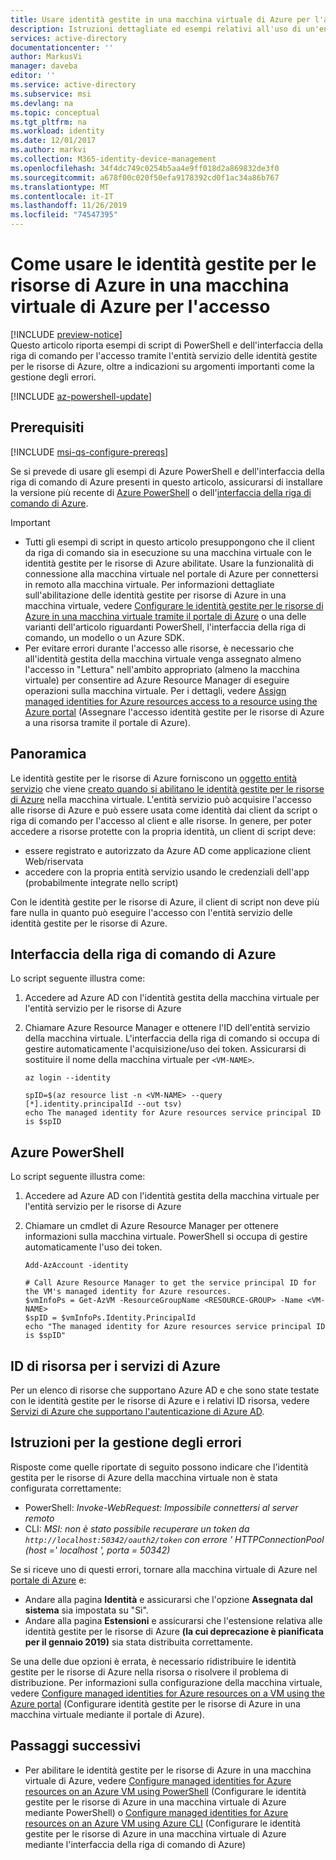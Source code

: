 ```yaml
---
title: Usare identità gestite in una macchina virtuale di Azure per l'accesso Azure AD
description: Istruzioni dettagliate ed esempi relativi all'uso di un'entità servizio delle identità gestite della macchina virtuale di Azure per le risorse di Azure per l'accesso al client di script e alle risorse.
services: active-directory
documentationcenter: ''
author: MarkusVi
manager: daveba
editor: ''
ms.service: active-directory
ms.subservice: msi
ms.devlang: na
ms.topic: conceptual
ms.tgt_pltfrm: na
ms.workload: identity
ms.date: 12/01/2017
ms.author: markvi
ms.collection: M365-identity-device-management
ms.openlocfilehash: 34f4dc749c0254b5aa4e9ff018d2a869832de3f0
ms.sourcegitcommit: a678f00c020f50efa9178392cd0f1ac34a86b767
ms.translationtype: MT
ms.contentlocale: it-IT
ms.lasthandoff: 11/26/2019
ms.locfileid: "74547395"
---
```

# <a name="how-to-use-managed-identities-for-azure-resources-on-an-azure-vm-for-sign-in"></a>Come usare le identità gestite per le risorse di Azure in una macchina virtuale di Azure per l'accesso 

[!INCLUDE [preview-notice](../../../includes/active-directory-msi-preview-notice.md)]  
Questo articolo riporta esempi di script di PowerShell e dell'interfaccia della riga di comando per l'accesso tramite l'entità servizio delle identità gestite per le risorse di Azure, oltre a indicazioni su argomenti importanti come la gestione degli errori.

[!INCLUDE [az-powershell-update](../../../includes/updated-for-az.md)]

## <a name="prerequisites"></a>Prerequisiti

[!INCLUDE [msi-qs-configure-prereqs](../../../includes/active-directory-msi-qs-configure-prereqs.md)]

Se si prevede di usare gli esempi di Azure PowerShell e dell'interfaccia della riga di comando di Azure presenti in questo articolo, assicurarsi di installare la versione più recente di [Azure PowerShell](/powershell/azure/install-az-ps) o dell'[interfaccia della riga di comando di Azure](https://docs.microsoft.com/cli/azure/install-azure-cli). 

> [!IMPORTANT]
> - Tutti gli esempi di script in questo articolo presuppongono che il client da riga di comando sia in esecuzione su una macchina virtuale con le identità gestite per le risorse di Azure abilitate. Usare la funzionalità di connessione alla macchina virtuale nel portale di Azure per connettersi in remoto alla macchina virtuale. Per informazioni dettagliate sull'abilitazione delle identità gestite per risorse di Azure in una macchina virtuale, vedere [Configurare le identità gestite per le risorse di Azure in una macchina virtuale tramite il portale di Azure](qs-configure-portal-windows-vm.md) o una delle varianti dell'articolo riguardanti PowerShell, l'interfaccia della riga di comando, un modello o un Azure SDK. 
> - Per evitare errori durante l'accesso alle risorse, è necessario che all'identità gestita della macchina virtuale venga assegnato almeno l'accesso in "Lettura" nell'ambito appropriato (almeno la macchina virtuale) per consentire ad Azure Resource Manager di eseguire operazioni sulla macchina virtuale. Per i dettagli, vedere [Assign managed identities for Azure resources access to a resource using the Azure portal](howto-assign-access-portal.md) (Assegnare l'accesso identità gestite per le risorse di Azure a una risorsa tramite il portale di Azure).

## <a name="overview"></a>Panoramica

Le identità gestite per le risorse di Azure forniscono un [oggetto entità servizio](../develop/developer-glossary.md#service-principal-object) che viene [creato quando si abilitano le identità gestite per le risorse di Azure](overview.md#how-does-the-managed-identities-for-azure-resources-work) nella macchina virtuale. L'entità servizio può acquisire l'accesso alle risorse di Azure e può essere usata come identità dai client da script o riga di comando per l'accesso al client e alle risorse. In genere, per poter accedere a risorse protette con la propria identità, un client di script deve:  

   - essere registrato e autorizzato da Azure AD come applicazione client Web/riservata
   - accedere con la propria entità servizio usando le credenziali dell'app (probabilmente integrate nello script)

Con le identità gestite per le risorse di Azure, il client di script non deve più fare nulla in quanto può eseguire l'accesso con l'entità servizio delle identità gestite per le risorse di Azure. 

## <a name="azure-cli"></a>Interfaccia della riga di comando di Azure

Lo script seguente illustra come:

1. Accedere ad Azure AD con l'identità gestita della macchina virtuale per l'entità servizio per le risorse di Azure  
2. Chiamare Azure Resource Manager e ottenere l'ID dell'entità servizio della macchina virtuale. L'interfaccia della riga di comando si occupa di gestire automaticamente l'acquisizione/uso dei token. Assicurarsi di sostituire il nome della macchina virtuale per `<VM-NAME>`.  

   ```azurecli
   az login --identity
   
   spID=$(az resource list -n <VM-NAME> --query [*].identity.principalId --out tsv)
   echo The managed identity for Azure resources service principal ID is $spID
   ```

## <a name="azure-powershell"></a>Azure PowerShell

Lo script seguente illustra come:

1. Accedere ad Azure AD con l'identità gestita della macchina virtuale per l'entità servizio per le risorse di Azure  
2. Chiamare un cmdlet di Azure Resource Manager per ottenere informazioni sulla macchina virtuale. PowerShell si occupa di gestire automaticamente l'uso dei token.  

   ```azurepowershell
   Add-AzAccount -identity

   # Call Azure Resource Manager to get the service principal ID for the VM's managed identity for Azure resources. 
   $vmInfoPs = Get-AzVM -ResourceGroupName <RESOURCE-GROUP> -Name <VM-NAME>
   $spID = $vmInfoPs.Identity.PrincipalId
   echo "The managed identity for Azure resources service principal ID is $spID"
   ```

## <a name="resource-ids-for-azure-services"></a>ID di risorsa per i servizi di Azure

Per un elenco di risorse che supportano Azure AD e che sono state testate con le identità gestite per le risorse di Azure e i relativi ID risorsa, vedere [Servizi di Azure che supportano l'autenticazione di Azure AD](services-support-managed-identities.md#azure-services-that-support-azure-ad-authentication).

## <a name="error-handling-guidance"></a>Istruzioni per la gestione degli errori 

Risposte come quelle riportate di seguito possono indicare che l'identità gestita per le risorse di Azure della macchina virtuale non è stata configurata correttamente:

- PowerShell: *Invoke-WebRequest: Impossibile connettersi al server remoto*
- CLI: *MSI: non è stato possibile recuperare un token da `http://localhost:50342/oauth2/token` con errore ' HTTPConnectionPool (host =' localhost ', porta = 50342)* 

Se si riceve uno di questi errori, tornare alla macchina virtuale di Azure nel [portale di Azure](https://portal.azure.com) e:

- Andare alla pagina **Identità** e assicurarsi che l'opzione **Assegnata dal sistema** sia impostata su "Sì".
- Andare alla pagina **Estensioni** e assicurarsi che l'estensione relativa alle identità gestite per le risorse di Azure **(la cui deprecazione è pianificata per il gennaio 2019)** sia stata distribuita correttamente.

Se una delle due opzioni è errata, è necessario ridistribuire le identità gestite per le risorse di Azure nella risorsa o risolvere il problema di distribuzione. Per informazioni sulla configurazione della macchina virtuale, vedere [Configure managed identities for Azure resources on a VM using the Azure portal](qs-configure-portal-windows-vm.md) (Configurare identità gestite per le risorse di Azure in una macchina virtuale mediante il portale di Azure).

## <a name="next-steps"></a>Passaggi successivi

- Per abilitare le identità gestite per le risorse di Azure in una macchina virtuale di Azure, vedere [Configure managed identities for Azure resources on an Azure VM using PowerShell](qs-configure-powershell-windows-vm.md) (Configurare le identità gestite per le risorse di Azure in una macchina virtuale di Azure mediante PowerShell) o [Configure managed identities for Azure resources on an Azure VM using Azure CLI](qs-configure-cli-windows-vm.md) (Configurare le identità gestite per le risorse di Azure in una macchina virtuale di Azure mediante l'interfaccia della riga di comando di Azure)






